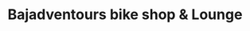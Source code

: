 ---
title: "Bajadventours bike shop & Lounge"
url: /ensenada/bajadventours-bike-shop-und-lounge/
shop: Fahrrad
---